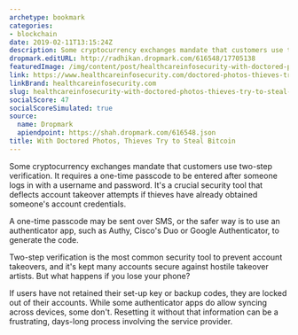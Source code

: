 ```yaml
---
archetype: bookmark
categories:
- blockchain
date: 2019-02-11T13:15:24Z
description: Some cryptocurrency exchanges mandate that customers use two-step verification.
dropmark.editURL: http://radhikan.dropmark.com/616548/17705138
featuredImage: /img/content/post/healthcareinfosecurity-with-doctored-photos-thieves-try-to-steal-bitcoin.jpg
link: https://www.healthcareinfosecurity.com/doctored-photos-thieves-try-to-steal-bitcoin-a-12016
linkBrand: healthcareinfosecurity.com
slug: healthcareinfosecurity-with-doctored-photos-thieves-try-to-steal-bitcoin
socialScore: 47
socialScoreSimulated: true
source:
  name: Dropmark
  apiendpoint: https://shah.dropmark.com/616548.json
title: With Doctored Photos, Thieves Try to Steal Bitcoin
---
```

Some cryptocurrency exchanges mandate that customers use two-step verification. It requires a one-time passcode to be entered after someone logs in with a username and password. It's a crucial security tool that deflects account takeover attempts if thieves have already obtained someone's account credentials.

A one-time passcode may be sent over SMS, or the safer way is to use an authenticator app, such as Authy, Cisco's Duo or Google Authenticator, to generate the code.

Two-step verification is the most common security tool to prevent account takeovers, and it's kept many accounts secure against hostile takeover artists. But what happens if you lose your phone?

If users have not retained their set-up key or backup codes, they are locked out of their accounts. While some authenticator apps do allow syncing across devices, some don't. Resetting it without that information can be a frustrating, days-long process involving the service provider.

